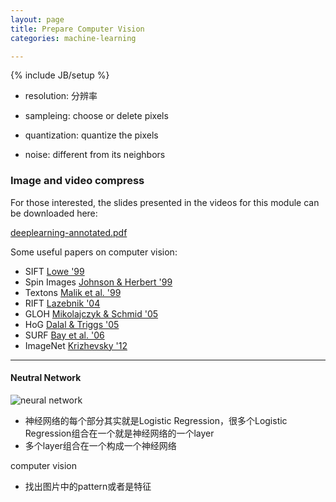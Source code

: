 ```yaml
---
layout: page
title: Prepare Computer Vision
categories: machine-learning

---
```


{% include JB/setup %}

- resolution: 分辨率

- sampleing: choose or delete pixels
- quantization: quantize the pixels

- noise: different from its neighbors

### Image and video compress

For those interested, the slides presented in the videos for this module can be downloaded here: 

[deeplearning-annotated.pdf](https://d396qusza40orc.cloudfront.net/phoenixassets/ml-foundations/deeplearning-annotated.pdf)

Some useful papers on computer vision:

- SIFT [Lowe '99](http://www.cs.ubc.ca/~lowe/papers/iccv99.pdf)
- Spin Images [Johnson & Herbert '99](https://www.ri.cmu.edu/pub_files/pub2/johnson_andrew_1997_3/johnson_andrew_1997_3.pdf)
- Textons [Malik et al. '99](http://www.cs.berkeley.edu/~malik/papers/LM-3dtexton.pdf)
- RIFT [Lazebnik '04](https://hal.inria.fr/inria-00548530/document)
- GLOH [Mikolajczyk & Schmid '05](http://lear.inrialpes.fr/pubs/2005/MS05/mikolajczyk_pami05.pdf)
- HoG [Dalal & Triggs '05](http://lear.inrialpes.fr/people/triggs/pubs/Dalal-cvpr05.pdf)
- SURF [Bay et al. '06](http://www.vision.ee.ethz.ch/~surf/eccv06.pdf)
- ImageNet [Krizhevsky '12](http://www.cs.toronto.edu/~fritz/absps/imagenet.pdf)

---

#### Neutral Network

<img src="http://www.intechopen.com/source/html/11772/media/image29.jpg" alt="neural network"/>

- 神经网络的每个部分其实就是Logistic Regression，很多个Logistic Regression组合在一个就是神经网络的一个layer
- 多个layer组合在一个构成一个神经网络

computer vision

- 找出图片中的pattern或者是特征
